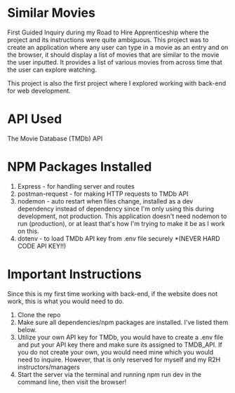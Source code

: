 # Similar Movies
First Guided Inquiry during my Road to Hire Apprenticeship where the project and its instructions were quite ambiguous. This project was to create an application where any user can type in a movie as an entry and on the browser, it should display a list of movies that are similar to the movie the user inputted. It provides a list of various movies from across time that the user can explore watching. 

This project is also the first project where I explored working with back-end for web development.

# API Used
The Movie Database (TMDb) API

# NPM Packages Installed
1. Express - for handling server and routes
2. postman-request - for making HTTP requests to TMDb API
3. nodemon - auto restart when files change, installed as a dev dependency instead of dependency since I'm only using this during development, not production. This application doesn't need nodemon to run (production), or at least that's how I'm trying to make it be as I work on this.
4. dotenv - to load TMDb API key from .env file securely 
*(NEVER HARD CODE API KEY!!)

# Important Instructions
Since this is my first time working with back-end, if the website does not work, this is what you would need to do.

1. Clone the repo
2. Make sure all dependencies/npm packages are installed. I've listed them below.
3. Utilize your own API key for TMDb, you would have to create a .env file and put your API key there and make sure its assigned to TMDB_API. If you do not create your own, you would need mine which you would need to inquire. However, that is only reserved for myself and my R2H instructors/managers
4. Start the server via the terminal and running npm run dev in the command line, then visit the browser!

